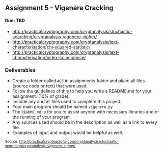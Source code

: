 ## Assignment 5 - Vigenere Cracking
#### Due: TBD
 
 
- http://practicalcryptography.com/cryptanalysis/stochastic-searching/cryptanalysis-vigenere-cipher/
- http://practicalcryptography.com/cryptanalysis/text-characterisation/chi-squared-statistic/
- http://practicalcryptography.com/cryptanalysis/text-characterisation/index-coincidence/



### Deliverables

- Create a folder called `A05` in assignments folder and place all files (source code or text) that were used.
- Follow the guidelines of [this](../../Resources/02-Readmees/README.md) to help you write a README.md for your assignment. (10% of grade).
- Include any and all files used to complete this project. 
- Your main program should be named `vigenere.py`
- The `README.md` is for you to assist anyone with necessary libraries and or the running of your program. 
- Any sources used should be in the description as well as a link to every file. 
- Examples of input and output would be helpful as well.


<sup>Source: http://practicalcryptography.com/cryptanalysis/stochastic-searching/cryptanalysis-vigenere-cipher/</sup>